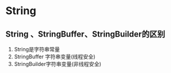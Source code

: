 # String


## String 、StringBuffer、StringBuilder的区别

1. String是字符串常量
2. StringBuffer 字符串变量(线程安全)
3. StringBuilder字符串变量(非线程安全)



